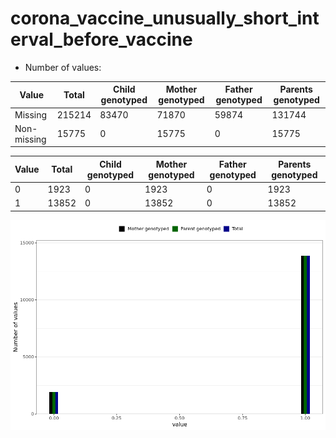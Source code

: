 # corona_vaccine_unusually_short_interval_before_vaccine
- Number of values:

| Value | Total | Child genotyped | Mother genotyped | Father genotyped | Parents genotyped |
| ----- | ----- | --------------- | ---------------- | ---------------- |---------------- |
| Missing | 215214 | 83470 | 71870 | 59874 | 131744 |
| Non-missing | 15775 | 0 | 15775 | 0 | 15775 |

| Value | Total | Child genotyped | Mother genotyped | Father genotyped | Parents genotyped |
| ----- | ----- | --------------- | ---------------- | ---------------- |---------------- |
| 0 | 1923 | 0 | 1923 | 0 | 1923 |
| 1 | 13852 | 0 | 13852 | 0 | 13852 |



![](corona_vaccine_unusually_short_interval_before_vaccine_n.png)



